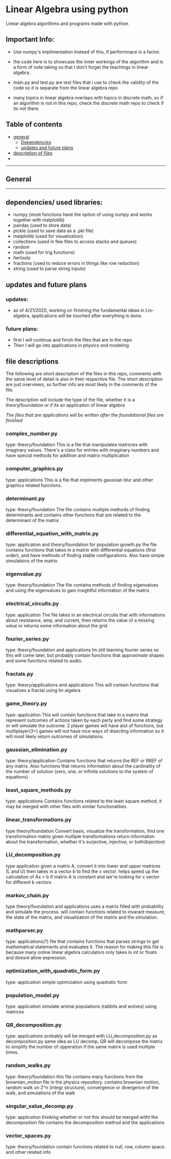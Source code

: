 # Linear Algebra using python

Linear algebra algorithms and programs made with python

## Important Info:
 - Use numpy's implimentation instead of this, if performnace is a factor.
 - the code here is to showcase the inner workings of the algorithm and is a form of note taking so that I don't forget the teachings in linear algebra.  

 - main.py and test.py are test files that i use to check the validity of the code so it is separate from the linear algebra repo

 - many topics in linear algebra overlaps with topics in discrete math, so if an algorithm is not in this repo, check the discrete math repo to check if its not there.

## Table of contents
- [general](#general)
    - [Dependencies](#depen)
    - [updates and future plans](#plans)
- [description of files](#info)
- 




---
<a id = "general"></a> 

## General


---
<a id = "depen"></a> 

## dependencies/ used libraries:
- numpy (most functions have the option of using numpy and works together with matplotlib)
- pandas (used to store data)
- pickle (used to save data as a .pkl file)
- matplotlib (used for visualization)
- collections (used in few files to access stacks and queues)
- random
- math (used for trig functions)
- itertools
- fractions (used to reduce errors in things like row reduction)
- string (used to parse string inputs)


<a id = "plans"></a>

## updates and future plans

### updates:
 - as of 4/21/2020, working on finishing the fundamental ideas in Lin-algebra, applications will be touched after everything is done. 

### future plans:
 - first I will continue and finish the files that are in the repo 
 - Then I will go into applications in physics and modeling


<a id = "info"></a> 
---

## file descriptions
The following are short description of the files in this repo, comments with the same level of detail is also in their respective file.  The short description are just overviews, so further info are most likely in the comments of the file.

The description will include the type of the file, whether it is a theory/foundation or if its an application of linear algebra

*The files that are applications will be written after the foundational files are finished*

### complex_number.py
type: theory/foundation
This is a file that manipulates matricies with imaginary values.  There's a class for entries with imaginary numbers and have special methods for addition and matrix multiplication 

### computer_graphics.py
type: applications
This is a file that impliments gaussian blur and other graphics related functions.


### determinant.py
type: theory/foundation
The file contains multiple methods of finding determinants and contains other functions that are related to the determinant of the matrix


### differential_equation_with_matrix.py
type: application and theory/foundation for population growth.py
the file contains functions that takes in a matrix with differential equations (first order), and have methods of finding stable configurations. Also have simple simulations of the matrix.

### eigenvalue.py
type: theory/foundation
The file contains methods of finding eigenvalues and using the eigenvalues to gain insightful information of the matrix

### electrical_circuits.py
type: application
The file takes in an electrical circuits that with informations about resistance, amp, and current, then returns the value of a missing value or returns some information about the grid

### fourier_series.py
type: theory/foundation and applications
Im still learning fourier series so this will come later, but probably contain functions that approximate shapes and some functions related to audio. 

### fractals.py
type: theory/applications and applications
This will contain functions that visualizes a fractal using lin algebra

### game_theory.py
type: application
This will contain functions that take in a matrix that represent outcomes of actions taken by each party and find some strategy or will simulate the outcome.
2 player games will have alot of functions, but multiplayer(3+) games will not have nice ways of disecting information so it will most likely return outcomes of simulations.


### gaussian_elimination.py
type: theory/application
Contains functions that returns the REF or RREF of any matrix.  Also functions that returns information about the cardinality of the number of solution (zero, one, or infinite solutions to the system of equations)


### least_square_methods.py
type: applications
Contains functions related to the least square method, it may be merged with other files with similar functionalities

### linear_transformations.py
type theory/foundation
Convert basis, visualize the transformation, find one transformation matrix given multiple transformations
return information about the transformation, whether it's surjective, injective, or both(bijection)

### LU_decomposition.py
type application
given a matrix A, convert it into lower and upper matrices (L and U) then takes in a vector b to find the x vector.  helps speed up the calculation of Ax = b if matrix A is constant and we're looking for x vector for different b vectors

### markov_chain.py
type theory/foundation and applications
uses a matrix filled with probability and simulate the process.  will contain functions related to invarant measure, the state of the matrix, and visualization of the matrix and the simulation. 

### mathparser.py
type: applications(?)
file that contains functions that parses strings to get mathematical statements and evaluates it.
The reason for making this file is because many online linear algebra calculators only takes in int or floats and doesnt allow expression.



### optimization_with_quadratic_form.py
type: application
simple optimization using quadratic form

### population_model.py
type: application
simulate animal populations (rabbits and wolves) using matrices

### QR_decomposition.py
type: applications
probably will be merged with LU_decomposition.py as decomposition.py
same idea as LU decomp, QR will decompose the matrix to simplify the number of opperation if the same matrix is used multiple times.

### random_walks.py
type: theory/foundation
this file contains many functions from the brownian_motion file in the physics repository.
contains brownian motion, random walk on Z^n (integr structure), convergence or divergence of the walk, and simulations of the walk

### singular_value_decomp.py
type: application
thinking whether or not this should be merged witht the decomposition file
contains the decomposition method and the applications


### vector_spaces.py
type: theory/foundation
contain functions related to null, row, column space. and other related info